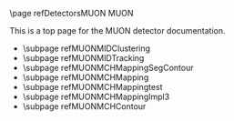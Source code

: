 \page refDetectorsMUON MUON

This is a top page for the MUON detector documentation.

- \subpage refMUONMIDClustering
- \subpage refMUONMIDTracking
- \subpage refMUONMCHMappingSegContour
- \subpage refMUONMCHMapping
- \subpage refMUONMCHMappingtest
- \subpage refMUONMCHMappingImpl3
- \subpage refMUONMCHContour
